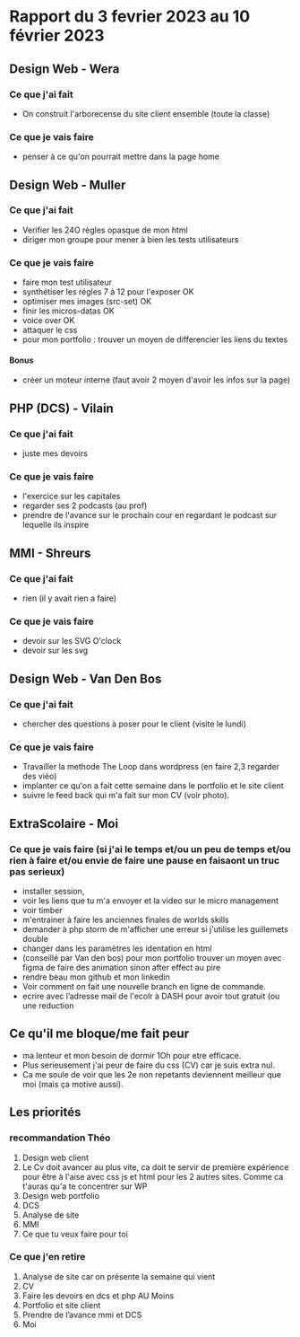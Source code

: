 # Rapport du 3 fevrier 2023 au 10 février 2023

## Design Web - Wera
### Ce que j'ai fait
- On construit l'arborecense du site client ensemble (toute la classe)
### Ce que je vais faire
- penser à ce qu'on pourrait mettre dans la page home

## Design Web - Muller
### Ce que j'ai fait
- Verifier les 24O règles opasque de mon html
- diriger mon groupe pour mener à bien les tests utilisateurs
### Ce que je vais faire
- faire mon test utilisateur
- synthétiser les régles 7 à 12 pour l'exposer OK
- optimiser mes images (src-set) OK
- finir les micros-datas OK
- voice over OK
- attaquer le css
- pour mon portfolio : trouver un moyen de differencier les liens du textes
#### Bonus
- créer un moteur interne (faut avoir 2 moyen d'avoir les infos sur la page)

## PHP (DCS) - Vilain
### Ce que j'ai fait
- juste mes devoirs
### Ce que je vais faire
- l'exercice sur les capitales
- regarder ses 2 podcasts (au prof)
- prendre de l'avance sur le prochain cour en regardant le podcast sur lequelle ils inspire

## MMI - Shreurs
### Ce que j'ai fait
- rien (il y avait rien a faire)
### Ce que je vais faire
- devoir sur les SVG O'clock
- devoir sur les svg

## Design Web - Van Den Bos
### Ce que j'ai fait
- chercher des questions à poser pour le client (visite le lundi)
### Ce que je vais faire
- Travailler la methode The Loop dans wordpress (en faire 2,3 regarder des viéo)
- implanter ce qu'on a fait cette semaine dans le portfolio et le site client
- suivre le feed back qui m'a fait sur mon CV (voir photo).

## ExtraScolaire - Moi
### Ce que je vais faire (si j'ai le temps et/ou un peu de temps et/ou rien à faire et/ou envie de faire une pause en faisaont un truc pas serieux)
- installer session,
- voir les liens que tu m'a envoyer et la video sur le micro management
- voir timber
- m'entrainer à faire les anciennes finales de worlds skills
- demander à php storm de m'afficher une erreur si j'utilise les guillemets double
- changer dans les paramètres les identation en html
- (conseillé par Van den bos) pour mon portfolio trouver un moyen avec figma de faire des animation sinon after effect au pire
- rendre beau mon github et mon linkedin
- Voir comment on fait une nouvelle branch en ligne de commande.
- ecrire avec l’adresse mail de l'ecolr à DASH pour avoir tout gratuit (ou une reduction

## Ce qu'il me bloque/me fait peur
- ma lenteur et mon besoin de dormir 1Oh pour etre efficace.
- Plus serieusement j'ai peur de faire du css (CV) car je suis extra nul.
- Ca me soule de voir que les 2e non repetants deviennent meilleur que moi (mais ça motive aussi).


## Les priorités
### recommandation Théo
1. Design web client
2. Le Cv doit avancer au plus vite, ca doit te servir de première expérience pour être à l'aise avec css js et html pour les 2 autres sites. Comme ca t'auras qu'a te concentrer sur WP
3. Design web portfolio
4. DCS
5. Analyse de site
6. MMI
7. Ce que tu veux faire pour toi

### Ce que j'en retire
1. Analyse de site car on présente la semaine qui vient
2. CV
3. Faire les devoirs en dcs et php AU Moins
4. Portfolio et site client
5. Prendre de l’avance mmi et DCS
6. Moi








